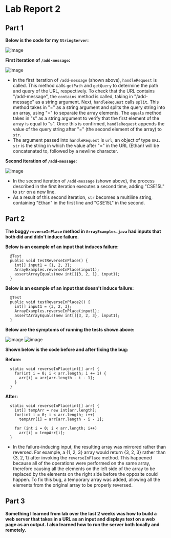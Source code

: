 # Lab Report 2

**Part 1**
-

**Below is the code for my `StringServer`:**

![image](https://user-images.githubusercontent.com/122562296/215363739-993e6d2a-2b3e-4aef-a5a7-61336adc0a97.png)

**First iteration of `/add-message`:**

![image](https://user-images.githubusercontent.com/122562296/215364827-fc7270fb-099d-4403-abd0-571e1153b0ea.png)

* In the first iteration of `/add-message` (shown above), `handleRequest` is called. This method calls `getPath` and `getQuery` to determine the path and query of the URL, respectively. To check that the URL contains "/add-message", the `contains` method is called, taking in "/add-message" as a string argument. Next, `handleRequest` calls `split`. This method takes in "=" as a string argument and splits the query string into an array, using "=" to separate the array elements. The `equals` method takes in "s" as a string argument to verify that the first element of the array is equal to "s". Once this is confirmed, `handleRequest` appends the value of the query string after "=" (the second element of the array) to `str`.
* The argument passed into `handleRequest` is `url`, an object of type `URI`. `str` is the string in which the value after "=" in the URL (Ethan) will be concatenated to, followed by a newline character.

**Second iteration of `/add-message`:**

![image](https://user-images.githubusercontent.com/122562296/215364860-5a4375f6-9400-468c-9a9a-33b45f7f781e.png)

* In the second iteration of `/add-message` (shown above), the process described in the first iteration executes a second time, adding "CSE15L" to `str` on a new line.
* As a result of this second iteration, `str` becomes a multiline string, containing "Ethan" in the first line and "CSE15L" in the second.

**Part 2**
-

**The buggy `reverseInPlace` method in `ArrayExamples.java` had inputs that both did and didn't induce failure.**

**Below is an example of an input that induces failure:**
```
  @Test
  public void testReverseInPlace() {
    int[] input1 = {1, 2, 3};
    ArrayExamples.reverseInPlace(input1);
    assertArrayEquals(new int[]{3, 2, 1}, input1);
  }
```

**Below is an example of an input that doesn't induce failure:**
```
  @Test
  public void testReverseInPlace2() {
    int[] input1 = {3, 2, 3};
    ArrayExamples.reverseInPlace(input1);
    assertArrayEquals(new int[]{3, 2, 3}, input1);
  }
```

**Below are the symptoms of running the tests shown above:**

![image](https://user-images.githubusercontent.com/122562296/215377731-ea4bfc24-9899-4702-90d9-06f8ce014e46.png)
![image](https://user-images.githubusercontent.com/122562296/215377849-a8c1d2f4-d4ec-4b57-91b0-35b8413abd5d.png)

**Shown below is the code before and after fixing the bug:**

**Before:**
```
  static void reverseInPlace(int[] arr) {
    for(int i = 0; i < arr.length; i += 1) {
      arr[i] = arr[arr.length - i - 1];
    }
  }
```
**After:**
```
  static void reverseInPlace(int[] arr) {
    int[] tempArr = new int[arr.length];
    for(int i = 0; i < arr.length; i++)
      tempArr[i] = arr[arr.length - i - 1];

    for (int i = 0; i < arr.length; i++)
      arr[i] = tempArr[i];
  }
```

* In the failure-inducing input, the resulting array was mirrored rather than reversed. For example, a {1, 2, 3} array would return {3, 2, 3} rather than {3, 2, 1} after invoking the `reverseInPlace` method. This happened because all of the operations were performed on the same array, therefore causing all the elements on the left side of the array to be replaced by the elements on the right side before the opposite could happen. To fix this bug, a temporary array was added, allowing all the elements from the original array to be properly reversed.

**Part 3**
-

**Something I learned from lab over the last 2 weeks was how to build a web server that takes in a URL as an input and displays text on a web page as an output. I also learned how to run the server both locally and remotely.**

